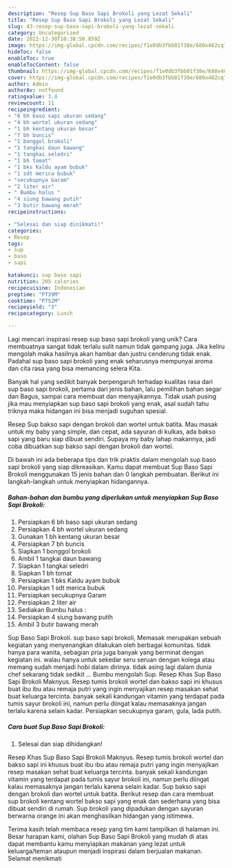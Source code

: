 ```yaml
---
description: "Resep Sup Baso Sapi Brokoli yang Lezat Sekali"
title: "Resep Sup Baso Sapi Brokoli yang Lezat Sekali"
slug: 43-resep-sup-baso-sapi-brokoli-yang-lezat-sekali
category: Uncategorized
date: 2022-12-30T10:38:50.859Z
image: https://img-global.cpcdn.com/recipes/f1e0db3fbb01f38e/680x482cq70/sup-baso-sapi-brokoli-foto-resep-utama.jpg
hideToc: false
enableToc: true
enableTocContent: false
thumbnail: https://img-global.cpcdn.com/recipes/f1e0db3fbb01f38e/680x482cq70/sup-baso-sapi-brokoli-foto-resep-utama.jpg
cover: https://img-global.cpcdn.com/recipes/f1e0db3fbb01f38e/680x482cq70/sup-baso-sapi-brokoli-foto-resep-utama.jpg
author: Admin
authorAv: notfound
ratingvalue: 3.4
reviewcount: 11
recipeingredient:
- "6 bh baso sapi ukuran sedang"
- "4 bh wortel ukuran sedang"
- "1 bh kentang ukuran besar"
- "7 bh buncis"
- "1 bonggol brokoli"
- "1 tangkai daun bawang"
- "1 tangkai seledri"
- "1 bh tomat"
- "1 bks Kaldu ayam bubuk"
- "1 sdt merica bubuk"
- "secukupnya Garam"
- "2 liter air"
- " Bumbu halus "
- "4 siung bawang putih"
- "3 butir bawang merah"
recipeinstructions:

- "Selesai dan siap dinikmati!"
categories:
- Resep
tags:
- sup
- baso
- sapi

katakunci: sup baso sapi 
nutrition: 205 calories
recipecuisine: Indonesian
preptime: "PT39M"
cooktime: "PT52M"
recipeyield: "3"
recipecategory: Lunch

---
```





Lagi mencari inspirasi resep sup baso sapi brokoli yang unik? Cara membuatnya sangat tidak terlalu sulit namun tidak gampang juga. Jika keliru mengolah maka hasilnya akan hambar dan justru cenderung tidak enak. Padahal sup baso sapi brokoli yang enak seharusnya mempunyai aroma dan cita rasa yang bisa memancing selera Kita.





Banyak hal yang sedikit banyak berpengaruh terhadap kualitas rasa dari sup baso sapi brokoli, pertama dari jenis bahan, lalu pemilihan bahan segar dan Bagus, sampai cara membuat dan menyajikannya. Tidak usah pusing jika mau menyiapkan sup baso sapi brokoli yang enak,      asal sudah tahu triknya maka hidangan ini bisa menjadi suguhan spesial.














Resep Sup bakso sapi dengan brokoli dan wortel untuk batita. Mau masak untuk my baby yang simple, dan cepat, ada sayuran di kulkas, ada bakso sapi yang baru siap dibuat sendiri. Supaya my baby lahap makannya, jadi coba dibuatkan sup bakso sapi dengan brokoli dan wortel.






Di bawah ini ada beberapa tips dan trik praktis dalam mengolah sup baso sapi brokoli yang siap dikreasikan. Kamu dapat membuat Sup Baso Sapi Brokoli menggunakan 15 jenis bahan dan 0 langkah pembuatan. Berikut ini langkah-langkah untuk menyiapkan hidangannya.

<!--inarticleads1-->

##### Bahan-bahan dan bumbu yang diperlukan untuk menyiapkan Sup Baso Sapi Brokoli:

1. Persiapkan 6 bh baso sapi ukuran sedang
1. Persiapkan 4 bh wortel ukuran sedang
1. Gunakan 1 bh kentang ukuran besar
1. Persiapkan 7 bh buncis
1. Siapkan 1 bonggol brokoli
1. Ambil 1 tangkai daun bawang
1. Siapkan 1 tangkai seledri
1. Siapkan 1 bh tomat
1. Persiapkan 1 bks Kaldu ayam bubuk
1. Persiapkan 1 sdt merica bubuk
1. Persiapkan secukupnya Garam
1. Persiapkan 2 liter air
1. Sediakan  Bumbu halus :
1. Persiapkan 4 siung bawang putih
1. Ambil 3 butir bawang merah


Sup Baso Sapi Brokoli. sup baso sapi brokoli, Memasak merupakan sebuah kegiatan yang menyenangkan dilakukan oleh berbagai komunitas. tidak hanya para wanita, sebagian pria juga banyak yang berminat dengan kegiatan ini. walau hanya untuk sekedar seru seruan dengan kolega atau memang sudah menjadi hobi dalam dirinya. tidak asing lagi dalam dunia chef sekarang tidak sedikit … Bumbu mengolah Sup. Resep Khas Sup Baso Sapi Brokoli Maknyus. Resep tumis brokoli wortel dan bakso sapi ini khusus buat ibu ibu atau remaja putri yang ingin menyajikan resep masakan sehat buat keluarga tercinta. banyak sekali kandungan vitamin yang terdapat pada tumis sayur brokoli ini, namun perlu diingat kalau memasaknya jangan terlalu karena selain kadar. Persiapkan secukupnya garam, gula, lada putih. 

<!--inarticleads2-->

##### Cara buat Sup Baso Sapi Brokoli:


1. Selesai dan siap dihidangkan!

Resep Khas Sup Baso Sapi Brokoli Maknyus. Resep tumis brokoli wortel dan bakso sapi ini khusus buat ibu ibu atau remaja putri yang ingin menyajikan resep masakan sehat buat keluarga tercinta. banyak sekali kandungan vitamin yang terdapat pada tumis sayur brokoli ini, namun perlu diingat kalau memasaknya jangan terlalu karena selain kadar. Sup bakso sapi dengan brokoli dan wortel untuk batita. Berikut resep dan cara membuat sup brokoli kentang wortel bakso sapi yang enak dan sederhana yang bisa dibuat sendiri di rumah. Sup brokoli yang dipadukan dengan sayuran berwarna orange ini akan menghasilkan hidangan yang istimewa. 

Terima kasih telah membaca resep yang tim kami tampilkan di halaman ini. Besar harapan kami, olahan Sup Baso Sapi Brokoli yang mudah di atas dapat membantu kamu menyiapkan makanan yang lezat untuk keluarga/teman ataupun menjadi inspirasi dalam berjualan makanan. Selamat menikmati

